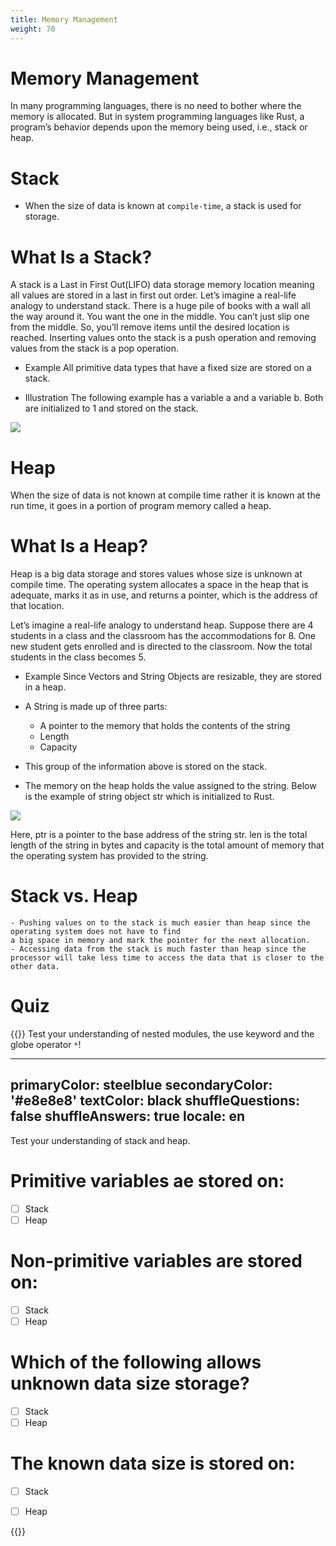```yaml
---
title: Memory Management
weight: 70
---
```


# Memory Management

In many programming languages, there is no need to bother where the memory is allocated. But in system programming languages 
like Rust, a program’s behavior depends upon the memory being used, i.e., stack or heap.

# Stack 
  - When the size of data is known at `compile-time`, a stack is used for storage.
  
# What Is a Stack?

A stack is a Last in First Out(LIFO) data storage memory location meaning all values are stored in a last in first out order.
Let’s imagine a real-life analogy to understand stack. There is a huge pile of books with a wall all the way around it. 
You want the one in the middle. You can’t just slip one from the middle. So, you’ll remove items until the desired location is reached.
Inserting values onto the stack is a push operation and removing values from the stack is a pop operation.

- Example 
All primitive data types that have a fixed size are stored on a stack.

- Illustration 
The following example has a variable a and a variable b. Both are initialized to 1 and stored on the stack.

![](https://raw.githubusercontent.com/sangam14/RustLabs/master/img/rust-stack.png)

# Heap 
   
When the size of data is not known at compile time rather it is known at the run time, it goes in a portion of program memory called a heap.

# What Is a Heap?

Heap is a big data storage and stores values whose size is unknown at compile time. The operating system allocates a 
space in the heap that is adequate, marks it as in use, and returns a pointer, which is the address of that location.

Let’s imagine a real-life analogy to understand heap. Suppose there are 4 students in a class and the classroom has the
accommodations for 8. One new student gets enrolled and is directed to the classroom. Now the total students in the class becomes 5.

- Example
Since Vectors and String Objects are resizable, they are stored in a heap.

- A String is made up of three parts:
    - A pointer to the memory that holds the contents of the string
    - Length
    - Capacity

- This group of the information above is stored on the stack.

- The memory on the heap holds the value assigned to the string. Below is the example of string object str which is initialized to Rust.

![](/img/diagrams/123.rust-heap-syn.png)


Here, ptr is a pointer to the base address of the string str. len is the total length of the string in bytes and capacity is the total amount of memory
that the operating system has provided to the string.

# Stack vs. Heap 
    - Pushing values on to the stack is much easier than heap since the operating system does not have to find 
    a big space in memory and mark the pointer for the next allocation.
    - Accessing data from the stack is much faster than heap since the processor will take less time to access the data that is closer to the other data.
    
# Quiz 

{{<quizdown>}}
Test your understanding of nested modules, the use keyword and the globe operator `*`!

---
primaryColor: steelblue
secondaryColor: '#e8e8e8'
textColor: black
shuffleQuestions: false
shuffleAnswers: true
locale: en
---

Test your understanding of stack and heap.

# Primitive variables ae stored on: 
- [ ] Stack 
- [ ] Heap 

# Non-primitive variables are stored on:
- [ ] Stack 
- [ ] Heap 

# Which of the following allows unknown data size storage?
- [ ] Stack 
- [ ] Heap 

# The known data size is stored on:
- [ ] Stack 
- [ ] Heap 


{{</quizdown>}}













